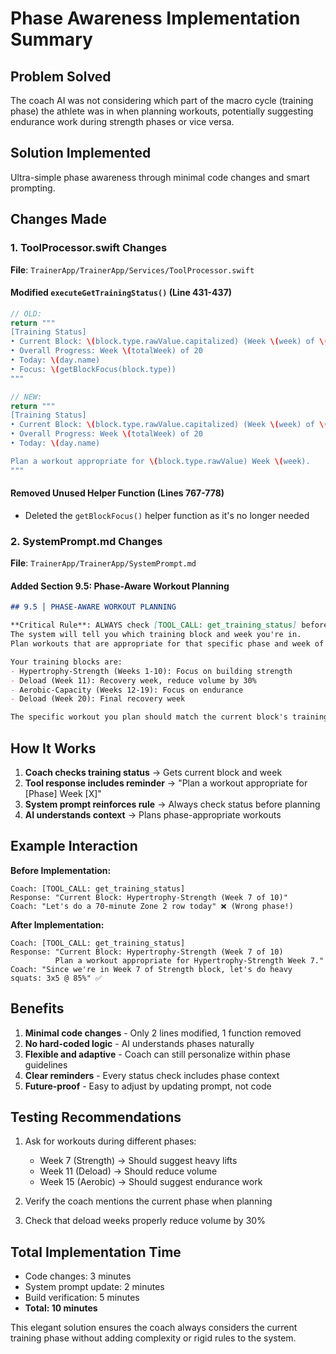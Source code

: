# Phase Awareness Implementation Summary

## Problem Solved
The coach AI was not considering which part of the macro cycle (training phase) the athlete was in when planning workouts, potentially suggesting endurance work during strength phases or vice versa.

## Solution Implemented
Ultra-simple phase awareness through minimal code changes and smart prompting.

## Changes Made

### 1. ToolProcessor.swift Changes
**File**: `TrainerApp/TrainerApp/Services/ToolProcessor.swift`

#### Modified `executeGetTrainingStatus()` (Line 431-437)
```swift
// OLD:
return """
[Training Status]
• Current Block: \(block.type.rawValue.capitalized) (Week \(week) of \(block.type.duration))
• Overall Progress: Week \(totalWeek) of 20
• Today: \(day.name)
• Focus: \(getBlockFocus(block.type))
"""

// NEW:
return """
[Training Status]
• Current Block: \(block.type.rawValue.capitalized) (Week \(week) of \(block.type.duration))
• Overall Progress: Week \(totalWeek) of 20
• Today: \(day.name)

Plan a workout appropriate for \(block.type.rawValue) Week \(week).
"""
```

#### Removed Unused Helper Function (Lines 767-778)
- Deleted the `getBlockFocus()` helper function as it's no longer needed

### 2. SystemPrompt.md Changes
**File**: `TrainerApp/TrainerApp/SystemPrompt.md`

#### Added Section 9.5: Phase-Aware Workout Planning
```markdown
## 9.5 │ PHASE-AWARE WORKOUT PLANNING

**Critical Rule**: ALWAYS check [TOOL_CALL: get_training_status] before planning any workout.
The system will tell you which training block and week you're in.
Plan workouts that are appropriate for that specific phase and week of training.

Your training blocks are:
- Hypertrophy-Strength (Weeks 1-10): Focus on building strength
- Deload (Week 11): Recovery week, reduce volume by 30%
- Aerobic-Capacity (Weeks 12-19): Focus on endurance
- Deload (Week 20): Final recovery week

The specific workout you plan should match the current block's training goals.
```

## How It Works

1. **Coach checks training status** → Gets current block and week
2. **Tool response includes reminder** → "Plan a workout appropriate for [Phase] Week [X]"
3. **System prompt reinforces rule** → Always check status before planning
4. **AI understands context** → Plans phase-appropriate workouts

## Example Interaction

**Before Implementation:**
```
Coach: [TOOL_CALL: get_training_status]
Response: "Current Block: Hypertrophy-Strength (Week 7 of 10)"
Coach: "Let's do a 70-minute Zone 2 row today" ❌ (Wrong phase!)
```

**After Implementation:**
```
Coach: [TOOL_CALL: get_training_status]
Response: "Current Block: Hypertrophy-Strength (Week 7 of 10)
          Plan a workout appropriate for Hypertrophy-Strength Week 7."
Coach: "Since we're in Week 7 of Strength block, let's do heavy squats: 3x5 @ 85%" ✅
```

## Benefits

1. **Minimal code changes** - Only 2 lines modified, 1 function removed
2. **No hard-coded logic** - AI understands phases naturally
3. **Flexible and adaptive** - Coach can still personalize within phase guidelines
4. **Clear reminders** - Every status check includes phase context
5. **Future-proof** - Easy to adjust by updating prompt, not code

## Testing Recommendations

1. Ask for workouts during different phases:
   - Week 7 (Strength) → Should suggest heavy lifts
   - Week 11 (Deload) → Should reduce volume
   - Week 15 (Aerobic) → Should suggest endurance work

2. Verify the coach mentions the current phase when planning

3. Check that deload weeks properly reduce volume by 30%

## Total Implementation Time

- Code changes: 3 minutes
- System prompt update: 2 minutes
- Build verification: 5 minutes
- **Total: 10 minutes**

This elegant solution ensures the coach always considers the current training phase without adding complexity or rigid rules to the system.